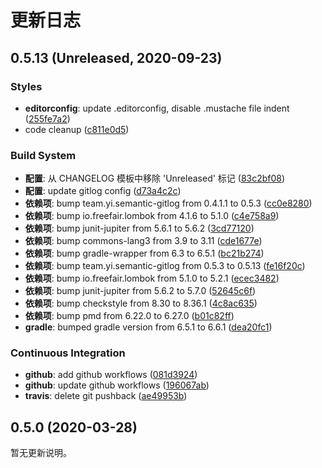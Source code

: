 # 更新日志

## 0.5.13 (Unreleased, 2020-09-23)

### Styles

- **editorconfig**: update .editorconfig, disable .mustache file indent ([255fe7a2](https://github.com/semantic-gitlog/semantic-commit/commit/255fe7a291eeda2ef9fa3001e89c8f6d8c572277))
- code cleanup ([c811e0d5](https://github.com/semantic-gitlog/semantic-commit/commit/c811e0d5c80362e485c89fe3169c5608a5512c56))


### Build System

- **配置**: 从 CHANGELOG 模板中移除 'Unreleased' 标记 ([83c2bf08](https://github.com/semantic-gitlog/semantic-commit/commit/83c2bf08b7be329c50da034427fdc0c9093fe2cf))
- **配置**: update gitlog config ([d73a4c2c](https://github.com/semantic-gitlog/semantic-commit/commit/d73a4c2c906c4535f9256c62dfad2b8f5c3d85b5))
- **依赖项**: bump team.yi.semantic-gitlog from 0.4.1.1 to 0.5.3 ([cc0e8280](https://github.com/semantic-gitlog/semantic-commit/commit/cc0e828010f39e26a05c3354c0eeaf962167143f))
- **依赖项**: bump io.freefair.lombok from 4.1.6 to 5.1.0 ([c4e758a9](https://github.com/semantic-gitlog/semantic-commit/commit/c4e758a9b861f67ac152945f6c5e9a2a456ab7c7))
- **依赖项**: bump junit-jupiter from 5.6.1 to 5.6.2 ([3cd77120](https://github.com/semantic-gitlog/semantic-commit/commit/3cd77120f0a101cf21a86411716a1bee524b5770))
- **依赖项**: bump commons-lang3 from 3.9 to 3.11 ([cde1677e](https://github.com/semantic-gitlog/semantic-commit/commit/cde1677eebbb9b7b19ae9fd5fa4a3a1330cc35b8))
- **依赖项**: bump gradle-wrapper from 6.3 to 6.5.1 ([bc21b274](https://github.com/semantic-gitlog/semantic-commit/commit/bc21b27492af976c4e2caaa5529de8a43921cb29))
- **依赖项**: bump team.yi.semantic-gitlog from 0.5.3 to 0.5.13 ([fe16f20c](https://github.com/semantic-gitlog/semantic-commit/commit/fe16f20c3d42e0b4dacd26d08c8640cd162e9826))
- **依赖项**: bump io.freefair.lombok from 5.1.0 to 5.2.1 ([ecec3482](https://github.com/semantic-gitlog/semantic-commit/commit/ecec3482347a0daa34e96a6d5d17ed846be9591c))
- **依赖项**: bump junit-jupiter from 5.6.2 to 5.7.0 ([52645c6f](https://github.com/semantic-gitlog/semantic-commit/commit/52645c6f2c3e10324cde853d2e290bfdbf971370))
- **依赖项**: bump checkstyle from 8.30 to 8.36.1 ([4c8ac635](https://github.com/semantic-gitlog/semantic-commit/commit/4c8ac6353e0b814515fb4e5f565e0d38220a2be1))
- **依赖项**: bump pmd from 6.22.0 to 6.27.0 ([b01c82ff](https://github.com/semantic-gitlog/semantic-commit/commit/b01c82ffb561a90ced774dbb9a3fa7e26e8d0998))
- **gradle**: bumped gradle version from 6.5.1 to 6.6.1 ([dea20fc1](https://github.com/semantic-gitlog/semantic-commit/commit/dea20fc11e39704355ec887dce2b077b7f48b191))


### Continuous Integration

- **github**: add github workflows ([081d3924](https://github.com/semantic-gitlog/semantic-commit/commit/081d3924f7c825535dd40cb6d52d57c318c2deff))
- **github**: update github workflows ([196067ab](https://github.com/semantic-gitlog/semantic-commit/commit/196067ab52e18c01039868c42bdf9ffad4adc00e))
- **travis**: delete git pushback ([ae49953b](https://github.com/semantic-gitlog/semantic-commit/commit/ae49953b2b8c9c31486b0d05814e421e5aaa0284))


## 0.5.0 (2020-03-28)

暂无更新说明。


